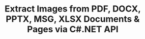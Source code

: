 ---
############################# Static ############################
layout: "auto-gen-gist"
draft: false
path: "parser/net/extract/image"
otherformats: DOC DOT DOCX DOCM DOTX DOTM TXT ODT OTT  PDF XHTML MHTML MD XML EPUB FB2 CHM XLS XLT XLSX XLSM XLSB XLTX XLTM ODS CSV OTS XLA XLAM PPT PPTX  PPS POT PPSX PPTM POTX PPSM ODP OTP PST OST EML EMLX MSG ONE 

############################# Head ############################
head_title: "Extract Images from Excel, Word, PDF & Other Document or Page via .NET "
head_description: "GroupDocs.Parser .NET API enables software programmers to extract images from different documents such as MS  Excel, Word, PowerPoint, PDF & more inside their .NET Apps."

############################# Header ############################
title: "Extract Images from PDF, DOCX, PPTX, MSG, XLSX Documents & Pages via C#.NET API"
description: "GroupDocs.Parser .NET API allows programmers to extract images from PDF, DOC, DOCX, PPT, PPTX, EML, MSG, XLS, XLSX, CSV, ODT, RTF & EPUB documents or document's Pages."

######################### Download Button #######################
button:
    enable: true

############################# About ############################
about:
    enable: true
    title: "How to Extract Images from Documents or Page Area  via .NET?"
    content: |
       Images can be used to deliver information in such a way that may not be expressible by words. Images help us in grabbing user’s attention and explain tough concepts with ease. Sometimes while reading documents, journals or benefiting from presentations we often found some fascinating images and wanted to download it.  GroupDocs.Parser  for .NET is a powerful API that help users to develop useful applications for extracting images from different types of documents and save them in PNG, JPEG, WebP, GIF, BMP and other formats. The API has included supports for text as well images extraction from some of the most commonly used file formats, such as PDF, Emails, Ebooks, Microsoft Office formats: Word (DOC, DOCX), PowerPoint (PPT, PPTX), Excel (XLS, XLSX), LibreOffice formats and many more.  The API also fully supports documents parsing, extracting plain and structured text, text searching by  keywords, extract metadata or images, containers as well as attachments and many more. 

############################# content ############################
steps:
    enable: true
    block:
    - title_left: "Extract Images from OTT Documents via C# "
      content_left: |
       GroupDocs.Parser .NET API enables software developers to extract images from OTT documents. The following C# .NET code example demonstrates how to extract images inside a OTT document. 

      title_right: "How to Extract Images via .NET"
      content_right: |
        * Create an instance of [Parser](https://apireference.groupdocs.com/parser/net/groupdocs.parser/parser) 
        * check if images extraction is supported 
        * Iterate over images in the document
        * Call [getImages](https://apireference.groupdocs.com/parser/net/groupdocs.parser/parser/methods/getimages) method extract all images from the whole document.
        * Print all images

      gisthash: "6bc9e8fea228c9e1b99425b338bb0f00"
      gistfile: "images_extraction_form_documents.cs"

    - title_left: "Images Extraction from OTT Document's Page via C#"
      content_left: |
       GroupDocs.Parser .NET allows software developers to extract images from OTT documents's page. The below C# .NET code shows how images extraction can be achived  inside a OTT document. 

      title_right: "Extract File Image via .NET"
      content_right: |
        * Create an instance of [Parser](https://apireference.groupdocs.com/parser/net/groupdocs.parser/parser)  
        * Check document for images extraction support
        * Get document info by calling [GetDocumentInfo](https://apireference.groupdocs.com/parser/net/groupdocs.parser/parser/methods/getdocumentinfo) 
        * Check document for pages existing
        * Iterate over pages and Print a page number
        * Call [getImages(Int32)](https://apireference.groupdocs.com/parser/net/groupdocs.parser.parser/getimages/methods/2) method extract all images from the whole document.
        * Iterate over images and Print the images
     
      gisthash: "2000d476c202a688677f57a2fbd7ceab"
      gistfile: "images_extraction_form_documents_page.cs"
      
    - title_left: "How to Extract Image from OTT Documents Page Area"
      content_left: |
       GroupDocs.Parser .NET API fully supports extraction of images from OTT documents using a couple of lines of .NET code. The following .NET code example shows how to perform images extraction from a OTT document page area.

      title_right: "Extract Images from a File Page Area via .NET"
      content_right: |
        * Create an instance of [Parser](https://apireference.groupdocs.com/parser/net/groupdocs.parser/parser)   
        * customize Options creation that can be used for images extraction
        * Check document for images extraction support
        * Extract images from the upper-left corner of a page by calling [getImages(options)](https://apireference.groupdocs.com/parser/net/groupdocs.parser.parser/getimages/methods/3) method using customize Options.
        * Iterate over images and Print the images
     
      gisthash: "ea6c6b8fa613384f1e7f637dabcb7bca"
      gistfile: "extract_images_form_documents_page_area.cs"

    - title_left: "How to Extract & Save Image to a File via C# .NET"
      content_left: |
       GroupDocs.Parser .NET API allows software developers to extract images from a document and save it into a file with a just couple of lines of .NET code. The following example demonstrates  how to perform images extraction from a OTT document and save the image contents to the file. 

      title_right: "Save Images to a File via .NET"
      content_right: |
        * Create an instance of [Parser](https://apireference.groupdocs.com/parser/net/groupdocs.parser/parser) class
        * Extract images from document
        * Call [getImages](https://apireference.groupdocs.com/parser/net/groupdocs.parser/parser/methods/getimages) method extract all images from the whole document.
        * Check document for images extraction support
        * Extract images from the upper-left corner of a page by calling [getImages(options)](https://apireference.groupdocs.com/parser/net/groupdocs.parser.parser/getimages/methods/3) method using customize Options.
        * option Creation for saving  images in PNG format
        * Iterate over images and Save the image to the PNG file
     
      gisthash: "bc242d5ff4050564fa275858ffa7d34f"
      gistfile: "images_saving_to_files.cs"

    - title_left: "System Requirements"
      content_left: |
        GroupDocs.Parser for .NET is fully supported on all major platforms and operating systems. For complete system requirements guide, please visit [system requirements](hhttps://docs.groupdocs.com/parser/net/system-requirements/) Before executing the code below, please make sure that you have the following prerequisites installled on your system:
        * Operating Systems: Microsoft Windows, Linux, MacOS
        * Development Environment:  Visual Studio, Xamarin, MonoDevelop etc
        * Frameworks: .NET Framework, .NET Standard, .NET Core, Mono
        * Get the latest version of GroupDocs.Assembly .NET APIs from [NuGet](https://www.nuget.org/packages/GroupDocs.parser/)
        
      title_right: "Why Use GroupDocs.Parser"
      content_right: |
        * Plain text extraction support  from any supported documents
        * Documents parsing via user-defined templates.
        * Fully support structured text extraction
        * Text searching via keyword as well as regular expression
        * Extract formatted text, metadata, images, containers, and attachments.
        * Extract table of contents for some supported document formats.
        * Parse form data from PDF documents.
        * Extract hyperlinks from the document

demos:
    enable: true
        

about_formats:
    enable: true


more_formats:
    enable: true


back_to_top:
    enable: true
---